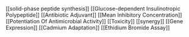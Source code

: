 [[solid-phase peptide synthesis]]
[[Glucose-dependent Insulinotropic Polypeptide]]
[[Antibiotic Adjuvant]]
[[Mean Inhibitory Concentration]]
[[Potentiation Of Antimicrobial Activity]]
[[Toxicity]]
[[synergy]]
[[Gene Expression]]
[[Cadmium Adaptation]]
[[Ethidium Bromide Assay]]
